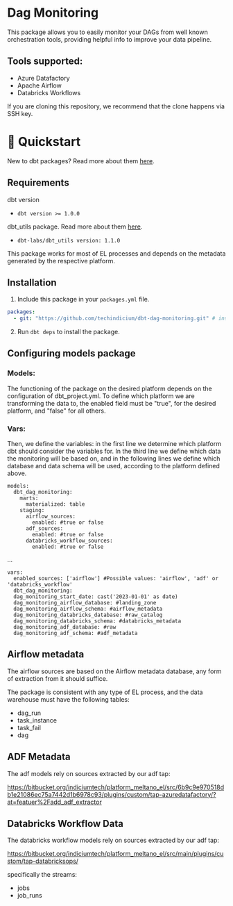 # Dag Monitoring
This package allows you to easily monitor your DAGs from well known orchestration tools, providing helpful info to improve your data pipeline.

## Tools supported:

- Azure Datafactory
- Apache Airflow
- Databricks Workflows

If you are cloning this repository, we recommend that the clone happens via SSH key. 

# :running: Quickstart

New to dbt packages? Read more about them [here](https://docs.getdbt.com/docs/building-a-dbt-project/package-management/).

## Requirements
dbt version
* ```dbt version >= 1.0.0```

dbt_utils package. Read more about them [here](https://hub.getdbt.com/dbt-labs/dbt_utils/latest/).
* ```dbt-labs/dbt_utils version: 1.1.0``` 

This package works for most of EL processes and depends on the metadata generated by the respective platform.

## Installation

1. Include this package in your `packages.yml` file.
```yaml
packages:
  - git: "https://github.com/techindicium/dbt-dag-monitoring.git" # insert git URL
```

2. Run `dbt deps` to install the package.

## Configuring models package

### Models:
The functioning of the package on the desired platform depends on the configuration of dbt_project.yml. To define which platform we are transforming the data to, the enabled field must be "true", for the desired platform, and "false" for all others.

### Vars:
Then, we define the variables: in the first line we determine which platform dbt should consider the variables for. In the third line we define which data the monitoring will be based on, and in the following lines we define which database and data schema will be used, according to the platform defined above.
```
models:
  dbt_dag_monitoring:
    marts:
      materialized: table
    staging:
      airflow_sources:
        enabled: #true or false
      adf_sources:
        enabled: #true or false
      databricks_workflow_sources:
        enabled: #true or false
```
...
```
vars:
  enabled_sources: ['airflow'] #Possible values: 'airflow', 'adf' or 'databricks_workflow'
  dbt_dag_monitoring:
  dag_monitoring_start_date: cast('2023-01-01' as date)
  dag_monitoring_airflow_database: #landing_zone
  dag_monitoring_airflow_schema: #airflow_metadata
  dag_monitoring_databricks_database: #raw_catalog
  dag_monitoring_databricks_schema: #databricks_metadata
  dag_monitoring_adf_database: #raw
  dag_monitoring_adf_schema: #adf_metadata
```

## Airflow metadata

The airflow sources are based on the Airflow metadata database, any form of extraction from it should suffice.

The package is consistent with any type of EL process, and the data warehouse must have the following tables:
- dag_run
- task_instance
- task_fail
- dag

## ADF Metadata

The adf models rely on sources extracted by our adf tap:

https://bitbucket.org/indiciumtech/platform_meltano_el/src/6b9c9e970518db1e21086ec75a7442d1b6978c93/plugins/custom/tap-azuredatafactory/?at=featuer%2Fadd_adf_extractor

## Databricks Workflow Data
The databricks workflow models rely on sources extracted by our adf tap:

https://bitbucket.org/indiciumtech/platform_meltano_el/src/main/plugins/custom/tap-databricksops/

specifically the streams:

- jobs
- job_runs


